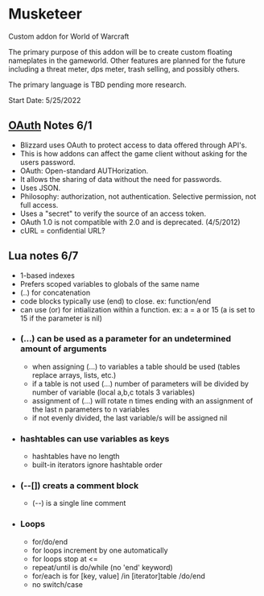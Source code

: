 # Musketeer
 Custom addon for World of Warcraft

The primary purpose of this addon will be to create custom floating nameplates in the gameworld. Other features are planned for the future including a threat meter, dps meter, trash selling, and possibly others.

The primary language is TBD pending more research.

Start Date: 5/25/2022
&nbsp;
## [OAuth](https://www.varonis.com/blog/what-is-oauth) Notes 6/1
  - Blizzard uses OAuth to protect access to data offered through API's. 
  - This is how addons can affect the game client without asking for the users password.
  - OAuth: Open-standard AUTHorization.
  - It allows the sharing of data without the need for passwords.
  - Uses JSON.
  - Philosophy: authorization, not authentication. Selective permission, not full access.
  - Uses a "secret" to verify the source of an access token.
  - OAuth 1.0 is not compatible with 2.0 and is deprecated. (4/5/2012)
  - cURL = confidential URL?
&nbsp;
&nbsp;
## Lua notes 6/7
  - 1-based indexes
  - Prefers scoped variables to globals of the same name
  - (..) for concatenation
  - code blocks typically use (end) to close. ex: function/end
  - can use (or) for intialization within a function. ex: a = a or 15 (a is set to 15 if the parameter is nil)
&nbsp;
- ### (...) can be used as a parameter for an undetermined amount of arguments
  - when assigning (...) to variables a table should be used (tables replace arrays, lists, etc.)
  - if a table is not used (...) number of parameters will be divided by number of variable (local a,b,c totals 3 variables)
  - assignment of (...) will rotate n times ending with an assignment of the last n parameters to n variables
  - if not evenly divided, the last variable/s will be assigned nil
&nbsp;
- ### hashtables can use variables as keys
  - hashtables have no length
  - built-in iterators ignore hashtable order
&nbsp;
- ### (--[]) creats a comment block
  - (--) is a single line comment
&nbsp;
- ### Loops
  - for/do/end
  - for loops increment by one automatically
  - for loops stop at <=
  - repeat/until is do/while (no 'end' keyword)
  - for/each is for [key, value] /in [iterator]table /do/end
  - no switch/case
